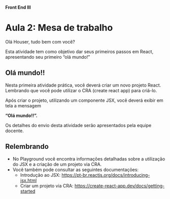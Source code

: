 **Front End III**

# Aula 2: Mesa de trabalho

Olá Houser, tudo bem com você?

Esta atividade tem como objetivo dar seus primeiros passos em React, apresentando seu primeiro “olá mundo!”

## Olá mundo!!

Nesta primeira atividade prática, você deverá criar um novo projeto React. Lembrando que você pode utilizar o CRA (create react app) para criá-lo.

Após criar o projeto, utilizando um componente JSX, você deverá exibir em tela a mensagem

**“Olá mundo!!”.**

Os detalhes do envio desta atividade serão apresentados pela equipe docente.

## Relembrando

-   No Playground você encontra informações detalhadas sobre a utilização do JSX e a criação de um projeto via CRA.
-   Você também pode consultar as seguintes documentações:
    -   Introdução ao JSX: https://pt-br.reactjs.org/docs/introducing-jsx.html
    -   Criar um projeto via CRA: https://create-react-app.dev/docs/getting-started
